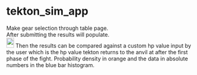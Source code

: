 # tekton_sim_app
Make gear selection through table page.\
After submitting the results will populate.\
<img src="https://i.imgur.com/Pd2xdOP.gif" width="20px" height="26px">
Then the results can be compared against a custom hp value input by the user which is the hp value tekton returns to the anvil at after the first phase of the fight.
Probability density in orange and the data in absolute numbers in the blue bar histogram.
